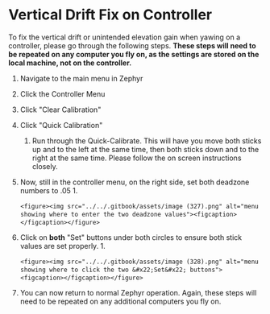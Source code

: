 # Vertical Drift Fix on Controller

To fix the vertical drift or unintended elevation gain when yawing on a controller, please go through the following steps. **These steps will need to be repeated on any computer you fly on, as the settings are stored on the local machine, not on the controller.**

1. Navigate to the main menu in Zephyr
2. Click the Controller Menu
3. Click "Clear Calibration"
4. Click "Quick Calibration"
   1. Run through the Quick-Calibrate. This will have you move both sticks up and to the left at the same time, then both sticks down and to the right at the same time. Please follow the on screen instructions closely.
5. Now, still in the controller menu, on the right side, set both deadzone numbers to .05
   1.

       <figure><img src="../../.gitbook/assets/image (327).png" alt="menu showing where to enter the two deadzone values"><figcaption></figcaption></figure>
6. Click on **both** "Set" buttons under both circles to ensure both stick values are set properly.
   1.

       <figure><img src="../../.gitbook/assets/image (328).png" alt="menu showing where to click the two &#x22;Set&#x22; buttons"><figcaption></figcaption></figure>
7. You can now return to normal Zephyr operation. Again, these steps will need to be repeated on any additional computers you fly on.
